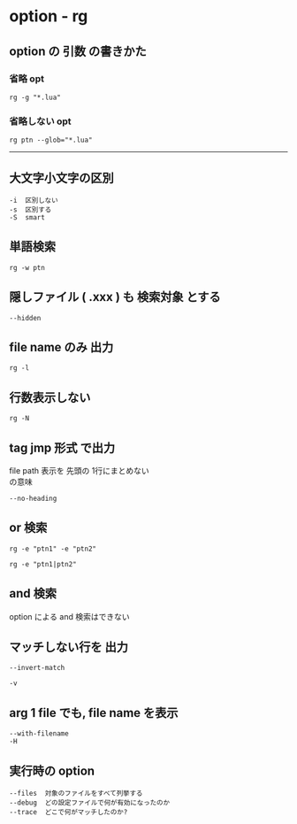 
# option  -  rg


## option の 引数 の書きかた

### 省略 opt

```
rg -g "*.lua"
```

### 省略しない opt

```
rg ptn --glob="*.lua"
```


---

## 大文字小文字の区別

```
-i  区別しない
-s  区別する
-S  smart
```


## 単語検索

```
rg -w ptn
```


## 隠しファイル ( .xxx ) も 検索対象 とする

```
--hidden
```


## file name のみ 出力

```
rg -l
```


## 行数表示しない

```
rg -N
```


## tag jmp 形式 で出力

file path 表示を 先頭の 1行にまとめない  
の意味

```
--no-heading
```


## or 検索

```
rg -e "ptn1" -e "ptn2" 
```

```
rg -e "ptn1|ptn2" 
```


## and 検索

option による and 検索はできない


## マッチしない行を 出力

```
--invert-match
```

```
-v
```


## arg 1 file でも, file name を表示

```
--with-filename
-H
```


## 実行時の option

```
--files  対象のファイルをすべて列挙する
--debug  どの設定ファイルで何が有効になったのか
--trace  どこで何がマッチしたのか?
```



